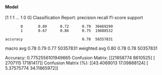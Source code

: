 #### Model
[1 1 1 ... 1 0 0]
Classification Report:
              precision    recall  f1-score   support

           0       0.89      0.72      0.79  30469299
           1       0.67      0.86      0.75  19888532

    accuracy                           0.78  50357831
   macro avg       0.78      0.79      0.77  50357831
weighted avg       0.80      0.78      0.78  50357831

Accuracy: 0.7752556101949665
Confusion Matrix:
[[21858774  8610525]
 [ 2707115 17181417]]
Confusion Matrix (%):
[[43.4069013  17.09868124]
 [ 5.37575774 34.11865972]]

